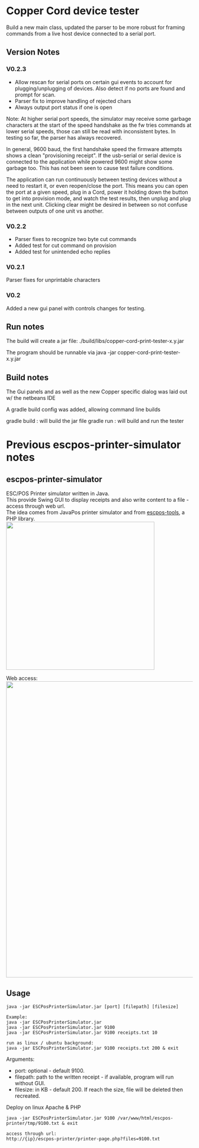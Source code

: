 # Copper Cord device tester

Build a new main class, updated the parser to be more robust for
framing commands from a live host device connected to a serial port.

## Version Notes

### V0.2.3
* Allow rescan for serial ports on certain gui events to account for 
  plugging/unplugging of devices. Also detect if no ports are found and prompt
  for scan.
* Parser fix to improve handling of rejected chars
* Always output port status if one is open

Note: At higher serial port speeds, the simulator may receive some garbage
characters at the start of the speed handshake as the fw tries commands at 
lower serial speeds, those can still be read with inconsistent bytes. In 
testing so far, the parser has always recovered.

In general, 9600 baud, the first handshake speed the firmware attempts shows
a clean "provisioning receipt". If the usb-serial or serial device is connected 
to the application while powered 9600 might show some garbage too. This has not
been seen to cause test failure conditions.

The application can run continuously between testing devices without a need to
restart it, or even reopen/close the port. This means you can open the port
at a given speed, plug in a Cord, power it holding down the button to get
into provision mode, and watch the test results, then unplug and plug in the 
next unit. Clicking clear might be desired in between so not confuse between 
outputs of one unit vs another.


### V0.2.2
* Parser fixes to recognize two byte cut commands
* Added test for cut command on provision
* Added test for unintended echo replies

### V0.2.1
Parser fixes for unprintable characters

### V0.2
Added a new gui panel with controls changes for testing.

## Run notes

The build will create a jar file: ./build/libs/copper-cord-print-tester-x.y.jar

The program should be runnable via java -jar copper-cord-print-tester-x.y.jar


## Build notes
The Gui panels and as well as the new Copper specific
dialog was laid out w/ the netbeans IDE

A gradle build config was added, allowing command line builds

gradle build : will build the jar file
gradle run   : will build and run the tester




# Previous escpos-printer-simulator notes

## escpos-printer-simulator
ESC/POS Printer simulator written in Java.  
This provide Swing GUI to display receipts and also write content to a file - access through web url.  
The idea comes from JavaPos printer simulator and from [escpos-tools](https://github.com/receipt-print-hq/escpos-tools), a PHP library.  
<img src="./docs/escpos-printer-simulator.png" width="400">   

Web access:
<img src="./docs/escpos-web.png" width="800">   
## Usage
```
java -jar ESCPosPrinterSimulator.jar [port] [filepath] [filesize]

Example:
java -jar ESCPosPrinterSimulator.jar
java -jar ESCPosPrinterSimulator.jar 9100
java -jar ESCPosPrinterSimulator.jar 9100 receipts.txt 10

run as linux / ubuntu background:
java -jar ESCPosPrinterSimulator.jar 9100 receipts.txt 200 & exit
```
Arguments:
- port: optional - default 9100.  
- filepath: path to the written receipt - if available, program will run without GUI.  
- filesize: in KB - default 200. If reach the size, file will be deleted then recreated.  

Deploy on linux Apache & PHP 
```
java -jar ESCPosPrinterSimulator.jar 9100 /var/www/html/escpos-printer/tmp/9100.txt & exit  

access through url:  
http://{ip}/escpos-printer/printer-page.php?files=9100.txt  
```